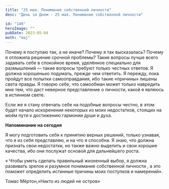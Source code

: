 ```yaml
---
title: "25 мая. Понимание собственной личности"
desc: "День за Днем - 25 мая. Понимание собственной личности"

id: "146"
heroImage: ""
pubDate: 2023-05-04
moth: "maj"
---
```


Почему я поступаю так, а не иначе? Почему я так высказалась? Почему я отложила
решение срочной проблемы? Такие вопросы лучше всего задавать себе в спокойное
время, уделённое специально для размышлений — такие вопросы требуют только
честных ответов. Я должна хорошенько подумать, прежде чем ответить. Я пережду,
пока пройдут все попытки самооправдания, ибо такие «причины» лишены света
правды. Я говорю себе, что самообман может только навредить мне тем, что даст
неверное представление о личности, какой я являюсь в истинном свете.

Если же я стану отвечать себе на подобные вопросы честно, в этом будет начало
искоренения некоторых из моих недостатков, стоящих на моём пути к достижению
гармонии души и духа.

**Напоминание на сегодня**

Я могу подготовить себя к принятию верных решений, только узнавая, что я из
себя представляю, и на что я способна. Я знаю, что должна признать свои
недостатки, но также важно выделить и свои хорошие качества, ибо они послужат
основой для дальнейшего роста.

» Чтобы уметь сделать правильный жизненный выбор, я должна развивать зрелое и
разумное понимание собственной личности , а это поможет определить истинные
причины моих поступков и намерений».

Томас Мёртон,»Никто из людей не остров»
